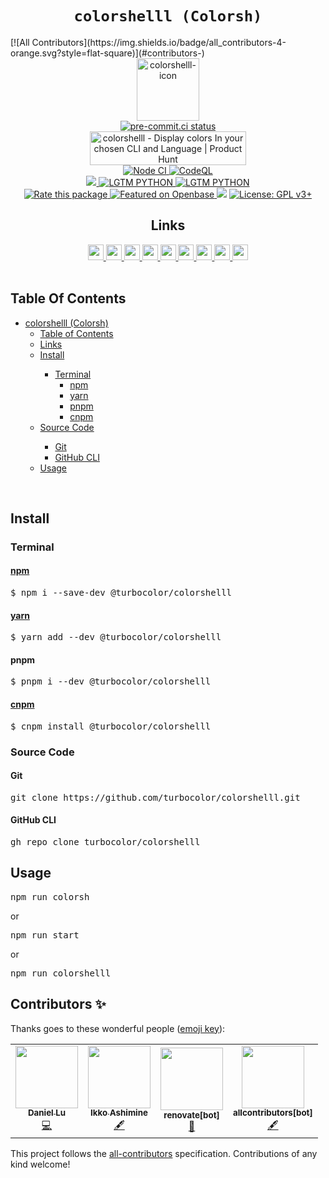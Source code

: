 <h1 align="center"><code>colorshelll (Colorsh)</code></h1>
<!-- ALL-CONTRIBUTORS-BADGE:START - Do not remove or modify this section -->
[![All Contributors](https://img.shields.io/badge/all_contributors-4-orange.svg?style=flat-square)](#contributors-)
<!-- ALL-CONTRIBUTORS-BADGE:END -->
<div align="center">
  <img alt="colorshelll-icon" src="https://turbocolor.github.io/colorshelll/favicon.png" width="100" height="100" />
</div>
<div align="center">
  <a href="https://results.pre-commit.ci/latest/github/turbocolor/colorshelll/main">
    <img alt="pre-commit.ci status" src="https://results.pre-commit.ci/badge/github/turbocolor/colorshelll/main.svg" />
  </a>
  <br />
  <a href="https://www.producthunt.com/posts/colorshelll?utm_source=badge-featured&utm_medium=badge&utm_souce=badge-colorshelll" target="_blank">
    <img src="https://api.producthunt.com/widgets/embed-image/v1/featured.svg?post_id=349114&theme=light" alt="colorshelll - Display&#0032;colors&#0032;In&#0032;your&#0032;chosen&#0032;CLI&#0032;and&#0032;Language | Product Hunt" style="width: 250px; height: 54px;" width="250" height="54" />
  </a>
  <br />
  <a href="https://github.com/turbocolor/colorshelll/actions/workflows/nodejs.yml">
    <img alt="Node CI" src="https://github.com/turbocolor/colorshelll/workflows/Node%20CI/badge.svg" />
  </a>
  <a href="https://github.com/turbocolor/colorshelll/actions/workflows/codeql-analysis.yml">
    <img alt="CodeQL" src="https://github.com/turbocolor/colorshelll/workflows/CodeQL/badge.svg" />
  </a>
  <br />
  <a href="https://gitter.im/colorshelll/community?utm_source=badge&utm_medium=badge&utm_campaign=pr-badge">
    <img src="https://badges.gitter.im/colorshelll/community.svg">
  </a>  
  <a href="https://lgtm.com/projects/g/turbocolor/colorshelll/context:python">
    <img src="https://img.shields.io/lgtm/grade/python/g/turbocolor/colorshelll.svg?logo=lgtm" alt="LGTM PYTHON">
  </a>
  <a href="https://lgtm.com/projects/g/turbocolor/colorshelll/context:javascript">
    <img src="https://img.shields.io/lgtm/grade/javascript/g/turbocolor/colorshelll.svg?logo=lgtm" alt="LGTM PYTHON">
  </a>
  <br />
  <a href="https://openbase.com/js/@turbocolor/colorshelll?utm_source=embedded&amp;utm_medium=badge&amp;utm_campaign=rate-badge">
    <img alt="Rate this package" src="https://badges.openbase.com/js/rating/@turbocolor/colorshelll.svg?style=openbase" />
  </a>
  <a href="https://openbase.com/js/@turbocolor/colorshelll?utm_source=embedded&amp;utm_medium=badge&amp;utm_campaign=rate-badge">
    <img alt="Featured on Openbase" src="https://badges.openbase.com/js/featured/@turbocolor/colorshelll.svg?style=openbase" />
  </a>
  <a href="https://codeclimate.com/github/turbocolor/colorshelll/maintainability"><img src="https://api.codeclimate.com/v1/badges/313b3ba450aea230cbe4/maintainability" /></a>
  <a href="https://www.gnu.org/licenses/gpl-3.0"><img src="https://img.shields.io/badge/License-GPL%20v3%2B-blue.svg" alt="License: GPL v3+"></a>
  <h2>Links</h2>
  <a href="https://packagephobia.com/result?p=%40turbocolor%2Fcolorshelll">
    <img src="https://packagephobia.com/favicon.ico" width="25" height="25" />
  </a>
  <a href="https://bundlephobia.com/package/@turbocolor/colorshelll@0.0.7">
    <img src="https://bundlephobia.com/favicon.ico" width="25" height="25" />
  </a>
  <a href="https://cdn.jsdelivr.net/npm/@turbocolor/colorshelll/">
    <img src="https://cdn.jsdelivr.net/favicon.ico" width="25" height="25" />
  </a>
  <a href="https://unpkg.com/browse/@turbocolor/colorshelll@0.0.7/">
    <img src="https://unpkg.com/favicon.ico" width="25" height="25" />
  </a>
  <a href="https://www.npmjs.com/package/@turbocolor/colorshelll">
    <img src="https://static.npmjs.com/1996fcfdf7ca81ea795f67f093d7f449.png" width="25" height="25" />
  </a>
  <a href="https://yarn.pm/@turbocolor/colorshelll">
    <img src="https://yarnpkg.com/favicon.svg?v=775b53071ebde4f6d738805a2d9fcb72" width="25" height="25" />
  </a> 
  <a href="https://libraries.io/npm/%40turbocolor%2Fcolorshelll">
    <img src="https://libraries.io/favicon.ico" width="25" height="25" />
  </a>
  <a href="https://npm.anvaka.com/#/view/2d/%2540turbocolor%252Fcolorshelll">
    <img src="https://user-images.githubusercontent.com/95860724/173061475-cae9cadd-0e6c-4e63-9c64-aef64ed808a9.svg" width="25" height="25" />
  </a>
  <a href="https://github.com/turbocolor/colorshelll">
    <img src="https://user-images.githubusercontent.com/95860724/173062111-7a6b20c9-1217-4b1a-b6f8-32ed62acf23e.svg" width="25" height="25" />
  </a>
</div>
<br />
<h2 id="tableofcontents">Table Of Contents</h1>
<ul>
<li><a href="#colorshelll-colorsh">colorshelll (Colorsh)</a>
<ul>
<li><a href="#table-of-contents">Table of Contents</a>
<li><a href="#links">Links</a></li>

<li><a href="#install">Install</a></li>
<ul>
<li><a href="#terminal">Terminal</a>
<ul>
<li><a href="#npmhttpswwwnpmjscompackageturbocolorcolorshelll"><a href="https://www.npmjs.com/package/@turbocolor/colorshelll">npm</a></a></li>
<li><a href="#yarnhttpsyarnpmturbocolorcolorshelll"><a href="https://yarn.pm/@turbocolor/colorshelll">yarn</a></a></li>
<li><a href="#pnpm">pnpm</a></li>
<li><a href="#cnpmhttpsnpmmirrorcompackageturbocolorcolorshelll"><a href="https://npmmirror.com/package/@turbocolor/colorshelll">cnpm</a></a></li>
</ul>
</ul>
</li>
<li><a href="#source-code">Source Code</a></li>
<ul>
<li><a href="#git">Git</a></li>
<li><a href="#github-cli">GitHub CLI</a></li> 
</ul>
<li><a href="#usage">Usage</a></li>
</ul>
</li>
</ul>
<br />
<h2>Install</h2>
<h3>Terminal</h3>
<h4><a href="https://www.npmjs.com/package/@turbocolor/colorshelll">npm</a></h4>
<pre>
$ npm i --save-dev @turbocolor/colorshelll
</pre>
<h4><a href="https://yarn.pm/@turbocolor/colorshelll">yarn</a></h4>
<pre>
$ yarn add --dev @turbocolor/colorshelll
</pre>
<h4>pnpm</h4>
<pre>
$ pnpm i --dev @turbocolor/colorshelll
</pre>
<h4><a href="https://npmmirror.com/package/@turbocolor/colorshelll">cnpm</a></h4>
<pre>
$ cnpm install @turbocolor/colorshelll
</pre>
<h3>Source Code</h3>
<h4>Git</h4>
<pre>
git clone https://github.com/turbocolor/colorshelll.git
</pre>
<h4>GitHub CLI</h4>
<pre>
gh repo clone turbocolor/colorshelll
</pre>
<h2>Usage</h2>
<pre>
npm run colorsh
</pre>
or
<pre>
npm run start
</pre>
or
<pre>
npm run colorshelll
</pre>

## Contributors ✨

Thanks goes to these wonderful people ([emoji key](https://allcontributors.org/docs/en/emoji-key)):

<!-- ALL-CONTRIBUTORS-LIST:START - Do not remove or modify this section -->
<!-- prettier-ignore-start -->
<!-- markdownlint-disable -->
<table>
  <tr>
    <td align="center"><a href="https://dwhirlpool.github.io/"><img src="https://avatars.githubusercontent.com/u/95860724?v=4?s=100" width="100px;" alt=""/><br /><sub><b>Daniel Lu</b></sub></a><br /><a href="https://github.com/turbocolor/colorshelll/commits?author=DWhirlpool" title="Code">💻</a></td>
    <td align="center"><a href="https://bandism.net/"><img src="https://avatars.githubusercontent.com/u/22633385?v=4?s=100" width="100px;" alt=""/><br /><sub><b>Ikko Ashimine</b></sub></a><br /><a href="#content-eltociear" title="Content">🖋</a></td>
    <td align="center"><a href="https://github.com/apps/renovate"><img src="https://avatars.githubusercontent.com/in/2740?v=4?s=100" width="100px;" alt=""/><br /><sub><b>renovate[bot]</b></sub></a><br /><a href="#data-renovate[bot]" title="Data">🔣</a></td>
    <td align="center"><a href="https://github.com/apps/allcontributors"><img src="https://avatars.githubusercontent.com/in/23186?v=4?s=100" width="100px;" alt=""/><br /><sub><b>allcontributors[bot]</b></sub></a><br /><a href="#content-allcontributors[bot]" title="Content">🖋</a></td>
  </tr>
</table>

<!-- markdownlint-restore -->
<!-- prettier-ignore-end -->

<!-- ALL-CONTRIBUTORS-LIST:END -->

This project follows the [all-contributors](https://github.com/all-contributors/all-contributors) specification. Contributions of any kind welcome!

